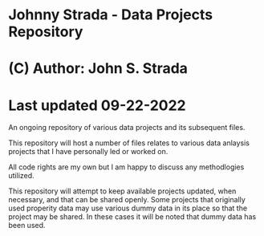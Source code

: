# Johnny Strada - Data Projects Repository

# (C) Author: John S. Strada
# Last updated 09-22-2022

An ongoing repository of various data projects and its subsequent files.

This repository will host a number of files relates to various data anlaysis projects that I have personally led or worked on. 

All code rights are my own but I am happy to discuss any methodlogies utilized. 

This repository will attempt to keep available projects updated, when necessary, and that can be shared openly. Some projects that originally used properity data may use various dummy data in its place so that the project may be shared. In these cases it will be noted that dummy data has been used.
